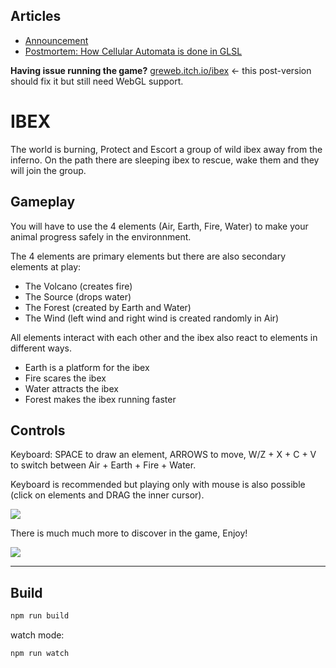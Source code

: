 Articles
---

- [Announcement](http://greweb.me/2014/09/ibex/)
- [Postmortem: How Cellular Automata is done in GLSL](http://greweb.me/2014/09/ibex-cellular-automata/)


**Having issue running the game?** [greweb.itch.io/ibex](https://greweb.itch.io/ibex) <- this post-version should fix it but still need WebGL support.

IBEX
===

The world is burning, Protect and Escort a group of wild ibex away from the inferno.
On the path there are sleeping ibex to rescue, wake them and they will join the group.

Gameplay
---

You will have to use the 4 elements (Air, Earth, Fire, Water)
to make your animal progress safely in the environnment.

The 4 elements are primary elements but there are also secondary elements at play:
- The Volcano (creates fire)
- The Source (drops water)
- The Forest (created by Earth and Water)
- The Wind (left wind and right wind is created randomly in Air)

All elements interact with each other and the ibex also react to elements in different ways.

- Earth is a platform for the ibex
- Fire scares the ibex
- Water attracts the ibex
- Forest makes the ibex running faster

Controls
---

Keyboard: SPACE to draw an element, ARROWS to move, W/Z + X + C + V to switch between Air + Earth + Fire + Water.

Keyboard is recommended but playing only with mouse is also possible (click on elements and DRAG the inner cursor).

![](https://cloud.githubusercontent.com/assets/211411/4258739/b7a7b308-3ad8-11e4-92b6-bbacec535a1b.jpg)

There is much much more to discover in the game, Enjoy!

![](https://cloud.githubusercontent.com/assets/211411/4258694/1361f402-3ad8-11e4-8855-ab081e5ff642.png)

---

Build
---

```bash
npm run build
```

watch mode:
```bash
npm run watch
```
